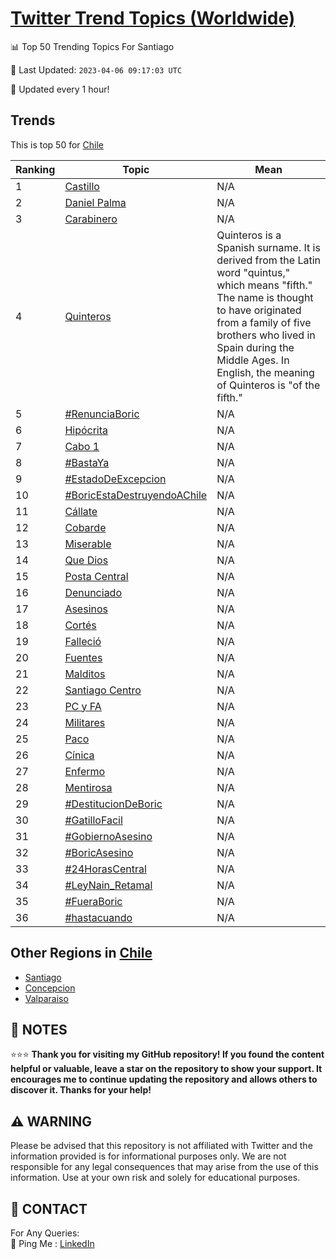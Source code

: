 [Twitter Trend Topics (Worldwide)](https://github.com/ErcinDedeoglu/Twitter-Trend-Topics)
==========


📊 Top 50 Trending Topics For Santiago

📆 Last Updated: `2023-04-06 09:17:03 UTC`

🔧 Updated every 1 hour!


## Trends

This is top 50 for [Chile](</Chile>)

| Ranking | Topic | Mean |
| ------- | ------------ | ------------ |
| 1 | [Castillo](http://twitter.com/search?q=Castillo) | N/A |
| 2 | [Daniel Palma](http://twitter.com/search?q=Daniel+Palma) | N/A |
| 3 | [Carabinero](http://twitter.com/search?q=Carabinero) | N/A |
| 4 | [Quinteros](http://twitter.com/search?q=Quinteros) | Quinteros is a Spanish surname. It is derived from the Latin word "quintus," which means "fifth." The name is thought to have originated from a family of five brothers who lived in Spain during the Middle Ages. In English, the meaning of Quinteros is "of the fifth." |
| 5 | [#RenunciaBoric](http://twitter.com/search?q=%23RenunciaBoric) | N/A |
| 6 | [Hipócrita](http://twitter.com/search?q=Hip%c3%b3crita) | N/A |
| 7 | [Cabo 1](http://twitter.com/search?q=Cabo+1) | N/A |
| 8 | [#BastaYa](http://twitter.com/search?q=%23BastaYa) | N/A |
| 9 | [#EstadoDeExcepcion](http://twitter.com/search?q=%23EstadoDeExcepcion) | N/A |
| 10 | [#BoricEstaDestruyendoAChile](http://twitter.com/search?q=%23BoricEstaDestruyendoAChile) | N/A |
| 11 | [Cállate](http://twitter.com/search?q=C%c3%a1llate) | N/A |
| 12 | [Cobarde](http://twitter.com/search?q=Cobarde) | N/A |
| 13 | [Miserable](http://twitter.com/search?q=Miserable) | N/A |
| 14 | [Que Dios](http://twitter.com/search?q=Que+Dios) | N/A |
| 15 | [Posta Central](http://twitter.com/search?q=Posta+Central) | N/A |
| 16 | [Denunciado](http://twitter.com/search?q=Denunciado) | N/A |
| 17 | [Asesinos](http://twitter.com/search?q=Asesinos) | N/A |
| 18 | [Cortés](http://twitter.com/search?q=Cort%c3%a9s) | N/A |
| 19 | [Falleció](http://twitter.com/search?q=Falleci%c3%b3) | N/A |
| 20 | [Fuentes](http://twitter.com/search?q=Fuentes) | N/A |
| 21 | [Malditos](http://twitter.com/search?q=Malditos) | N/A |
| 22 | [Santiago Centro](http://twitter.com/search?q=Santiago+Centro) | N/A |
| 23 | [PC y FA](http://twitter.com/search?q=PC+y+FA) | N/A |
| 24 | [Militares](http://twitter.com/search?q=Militares) | N/A |
| 25 | [Paco](http://twitter.com/search?q=Paco) | N/A |
| 26 | [Cínica](http://twitter.com/search?q=C%c3%adnica) | N/A |
| 27 | [Enfermo](http://twitter.com/search?q=Enfermo) | N/A |
| 28 | [Mentirosa](http://twitter.com/search?q=Mentirosa) | N/A |
| 29 | [#DestitucionDeBoric](http://twitter.com/search?q=%23DestitucionDeBoric) | N/A |
| 30 | [#GatilloFacil](http://twitter.com/search?q=%23GatilloFacil) | N/A |
| 31 | [#GobiernoAsesino](http://twitter.com/search?q=%23GobiernoAsesino) | N/A |
| 32 | [#BoricAsesino](http://twitter.com/search?q=%23BoricAsesino) | N/A |
| 33 | [#24HorasCentral](http://twitter.com/search?q=%2324HorasCentral) | N/A |
| 34 | [#LeyNain_Retamal](http://twitter.com/search?q=%23LeyNain_Retamal) | N/A |
| 35 | [#FueraBoric](http://twitter.com/search?q=%23FueraBoric) | N/A |
| 36 | [#hastacuando](http://twitter.com/search?q=%23hastacuando) | N/A |



## Other Regions in [Chile](</Chile>)

* [Santiago](</Chile/Santiago.md>)
* [Concepcion](</Chile/Concepcion.md>)
* [Valparaiso](</Chile/Valparaiso.md>)



## 📝 NOTES

⭐⭐⭐ **Thank you for visiting my GitHub repository! If you found the content helpful or valuable, leave a star on the repository to show your support. It encourages me to continue updating the repository and allows others to discover it. Thanks for your help!**


## ⚠️ WARNING

Please be advised that this repository is not affiliated with Twitter and the information provided is for informational purposes only. We are not responsible for any legal consequences that may arise from the use of this information. Use at your own risk and solely for educational purposes.


## 📨 CONTACT

 For Any Queries:  
            🏓 Ping Me : [LinkedIn](https://www.linkedin.com/in/ercindedeoglu/)
